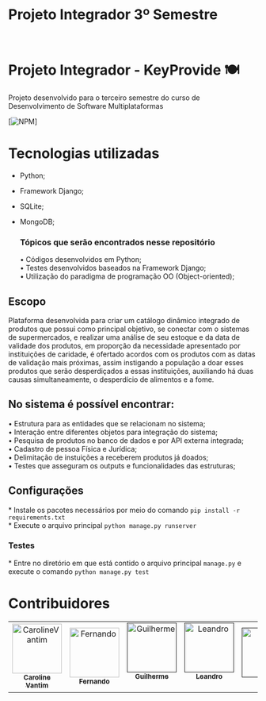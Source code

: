 <h1>Projeto Integrador 3º Semestre</h1>
<br>

# Projeto Integrador - KeyProvide 🍽️
Projeto desenvolvido para o terceiro semestre do curso de Desenvolvimento de Software Multiplataformas

[![NPM](https://img.shields.io/npm/l/react)]


# Tecnologias utilizadas
- Python;
- Framework Django;
- SQLite;
- MongoDB;
 
  <h3>Tópicos que serão encontrados nesse repositório<br></h3>
  • Códigos desenvolvidos em Python;<br>
  • Testes desenvolvidos baseados na Framework Django;<br>
  • Utilização do paradigma de programação OO (Object-oriented);<br>
  
## Escopo  
Plataforma desenvolvida para criar um catálogo dinâmico integrado de produtos que possui como principal objetivo, se conectar com o sistemas de supermercados, e realizar uma análise de seu estoque e da data de validade dos produtos, em proporção da necessidade apresentado por instituições de caridade, é ofertado acordos com os produtos com as datas de validação mais próximas, assim instigando a população a doar esses produtos que serão desperdiçados a essas instituições, auxiliando há duas causas simultaneamente, o desperdício de alimentos e a fome.
 
## No sistema é possível encontrar:
 •	Estrutura para as entidades que se relacionam no sistema; <br> 
 •	Interação entre diferentes objetos para integração do sistema; <br>
 •	Pesquisa de produtos no banco de dados e por API externa integrada; <br>
 •	Cadastro de pessoa Física e Jurídica; <br>
 •	Delimitação de instuições a receberem produtos já doados; <br>
 •	Testes que asseguram os outputs e funcionalidades das estruturas; <br>

## Configurações
\* Instale os pacotes necessários por meio do comando `pip install -r requirements.txt` <br>
\* Execute o arquivo principal `python manage.py runserver` <br> 

### Testes
\* Entre no diretório em que está contido o arquivo principal `manage.py` e execute o comando `python manage.py test`

<h1>Contribuidores</h1>
<table>
  <tr>
    <td align="center">
      <a href="https://github.com/CarolineVantim">
        <img src="https://avatars.githubusercontent.com/u/82098788?s=96&v=4" width="100px;" alt="CarolineVantim"/>
        <br />
        <sub>
          <b>Caroline Vantim</b>
        </sub>
       </a>
    </td> 
    <td align="center">
      <a href="https://github.com/Lifer18">
        <img src="https://avatars.githubusercontent.com/u/102481969?v=4" width="100px;" alt="Fernando"/>
        <br />
        <sub>
          <b>Fernando</b>
        </sub>
       </a>
    </td>
     <td align="center">
      <a href="">
        <img src="" width="100px;" alt="Guilherme"/>
        <br />
        <sub>
          <b>Guilherme</b>
        </sub>
       </a>
       <br />
       <a href="" title="Linkedin"></a>
       <br />
    </td>
     <td align="center">
      <a href="">
        <img src="https://avatars.githubusercontent.com/u/102560265?s=400&u=13682d7a6732f419bd58641344fd7e1c33c6bc61&v=4" width="100px;" alt="Leandro"/>
        <br />
        <sub>
          <b>Leandro</b>
        </sub>
       </a>
       <br />
       <a href="" title="Linkedin"></a>
       <br />
    </td>
    <td align="center">
      <a href="">
        <img src="https://avatars.githubusercontent.com/u/102560506?v=4" width="100px;" alt="Luca"/>
        <br/>
        <sub>
          <b>Luiza</b>
        </sub>
       </a>
    </td>
    <td align="center">
      <a href="">
        <img src="https://avatars.githubusercontent.com/u/101229879?v=4" width="100px;" alt="Valdelaine"/>
        <br />
        <sub>
          <b>Valdelaine</b>
        </sub>
       </a>                                                                                                                                           
    </td>  
  </tr>
  </table>

